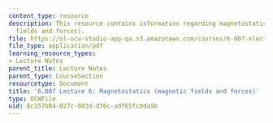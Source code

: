 ```yaml
---
content_type: resource
description: This resource contains information regarding magnetostatics (magnetic
  fields and forces).
file: https://ol-ocw-studio-app-qa.s3.amazonaws.com/courses/6-007-electromagnetic-energy-from-motors-to-lasers-spring-2011/8c157b04027c983ddf6cadf65fc0da5b_MIT6_007S11_lec06.pdf
file_type: application/pdf
learning_resource_types:
- Lecture Notes
parent_title: Lecture Notes
parent_type: CourseSection
resourcetype: Document
title: '6.007 Lecture 6: Magnetostatics (magnetic fields and forces)'
type: OCWFile
uid: 8c157b04-027c-983d-df6c-adf65fc0da5b
---
```

